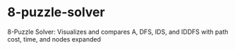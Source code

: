 # 8-puzzle-solver
8-Puzzle Solver: Visualizes and compares A, DFS, IDS, and IDDFS with path cost, time, and nodes expanded
